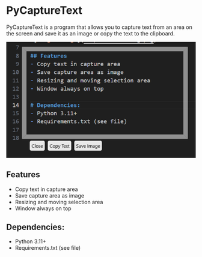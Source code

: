 # PyCaptureText
PyCaptureText is a program that allows you to capture text from an area on the screen and save it as an image or copy the text to the clipboard.

![ProgramImage](images/example.png)

## Features
- Copy text in capture area
- Save capture area as image
- Resizing and moving selection area
- Window always on top

## Dependencies:
- Python 3.11+
- Requirements.txt (see file)